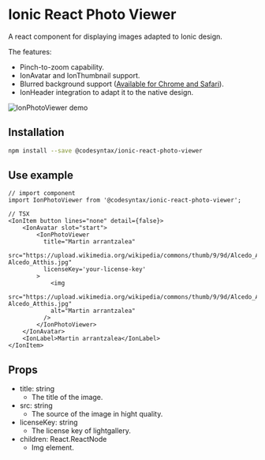 # Ionic React Photo Viewer

A react component for displaying images adapted to Ionic design.

The features:

* Pinch-to-zoom capability.
* IonAvatar and IonThumbnail support.
* Blurred background support ([Available for Chrome and Safari](https://caniuse.com/css-backdrop-filter)).
* IonHeader integration to adapt it to the native design.

![IonPhotoViewer demo](./docs/ion-photo-viewer-demo.gif)


## Installation
```bash
npm install --save @codesyntax/ionic-react-photo-viewer
```

## Use example
```tsx
// import component
import IonPhotoViewer from '@codesyntax/ionic-react-photo-viewer';

// TSX
<IonItem button lines="none" detail={false}>
    <IonAvatar slot="start">
        <IonPhotoViewer
          title="Martin arrantzalea"
          src="https://upload.wikimedia.org/wikipedia/commons/thumb/9/9d/Alcedo_Atthis.jpg/1280px-Alcedo_Atthis.jpg"
          licenseKey='your-license-key'
        >
            <img
            src="https://upload.wikimedia.org/wikipedia/commons/thumb/9/9d/Alcedo_Atthis.jpg/1280px-Alcedo_Atthis.jpg"
            alt="Martin arrantzalea"
          />
        </IonPhotoViewer>
    </IonAvatar>
    <IonLabel>Martin arrantzalea</IonLabel>
</IonItem>
```

## Props
* title: string
  * The title of the image.
* src: string
  * The source of the image in hight quality.
* licenseKey: string
  * The license key of lightgallery.
* children: React.ReactNode
  * Img element.